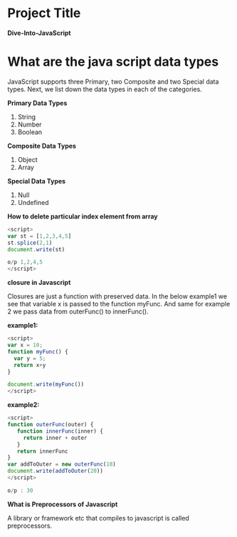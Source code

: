 # Project Title
**Dive-Into-JavaScript**

# What are the java script data types

JavaScript supports three Primary, two Composite and two Special data types. Next, we list down the data types in each of the categories.

**Primary Data Types**
  1. String
  2. Number
  3. Boolean

**Composite Data Types**
  1. Object
  2. Array
  
**Special Data Types**
  1. Null
  2. Undefined

**How to delete particular index element from array**

```javascript
<script>
var st = [1,2,3,4,5]
st.splice(2,1)
document.write(st)

o/p 1,2,4,5
</script>
```


**closure in Javascript**

Closures are just a function with preserved data. In the below example1 we see that variable x is passed to the function myFunc. And same for example 2 we pass data from outerFunc() to innerFunc().


**example1:**


```javascript
<script>
var x = 10;
function myFunc() {
  var y = 5;
  return x+y
}

document.write(myFunc())
</script>
```


**example2:**

```javascript
<script>
function outerFunc(outer) {
   function innerFunc(inner) {
     return inner + outer
   }
   return innerFunc
}
var addToOuter = new outerFunc(10)
document.write(addToOuter(20))
</script>

o/p : 30

```


**What is Preprocessors of Javascript**

A library or framework etc that compiles to javascript is called preprocessors.
  